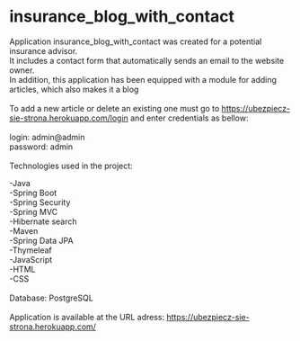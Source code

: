 # insurance_blog_with_contact

Application insurance_blog_with_contact was created for a potential insurance advisor. </br>
It includes a contact form that automatically sends an email to the website owner. </br>
In addition, this application has been equipped with a module for adding articles, which also makes it a blog </br>
</br>
To add a new article or delete an existing one must go to https://ubezpiecz-sie-strona.herokuapp.com/login and enter credentials as bellow: </br>
</br>
login: admin@admin </br>
password: admin </br>
</br>
Technologies used in the project:</br>

-Java</br>
-Spring Boot</br>
-Spring Security</br>
-Spring MVC</br>
-Hibernate search</br>
-Maven </br>
-Spring Data JPA</br>
-Thymeleaf</br>
-JavaScript</br>
-HTML</br>
-CSS</br>
</br>
Database: PostgreSQL</br>
</br>
Application is available at the URL adress: https://ubezpiecz-sie-strona.herokuapp.com/
